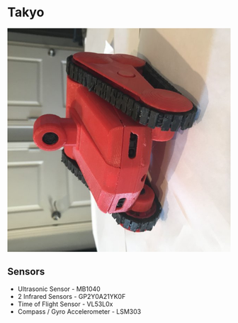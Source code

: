 # Takyo
![Takyo](takyo.jpg)
## Sensors
* Ultrasonic Sensor            - MB1040
* 2 Infrared Sensors           - GP2Y0A21YK0F
* Time of Flight Sensor        - VL53L0x
* Compass / Gyro Accelerometer - LSM303

